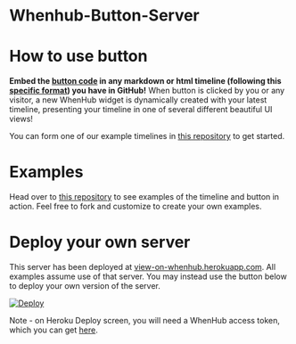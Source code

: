 Whenhub-Button-Server
===========

# How to use button

<b>Embed the <a href='http://view-on-whenhub.herokuapp.com/'>button code</a> in any markdown or html timeline (following this <a href='https://github.com/emeth-/whenhub-button-server/blob/master/timeline_format.md'>specific format</a>) you have in GitHub!</b> When button is clicked by you or any visitor, a new WhenHub widget is dynamically created with your latest timeline, presenting your timeline in one of several different beautiful UI views!

You can form one of our example timelines in <a href='https://github.com/emeth-/whenhub-button-examples'>this repository</a> to get started.

# Examples

Head over to <a href='https://github.com/emeth-/whenhub-button-examples'>this repository</a> to see examples of the timeline and button in action. Feel free to fork and customize to create your own examples.

# Deploy your own server

This server has been deployed at <a href='http://view-on-whenhub.herokuapp.com/'>view-on-whenhub.herokuapp.com</a>. All examples assume use of that server. You may instead use the button below to deploy your own version of the server.

[![Deploy](https://www.herokucdn.com/deploy/button.svg)](https://heroku.com/deploy)

Note - on Heroku Deploy screen, you will need a WhenHub access token, which you can get <a href='https://developer.whenhub.com/docs/connecting-to-the-api'>here</a>.



